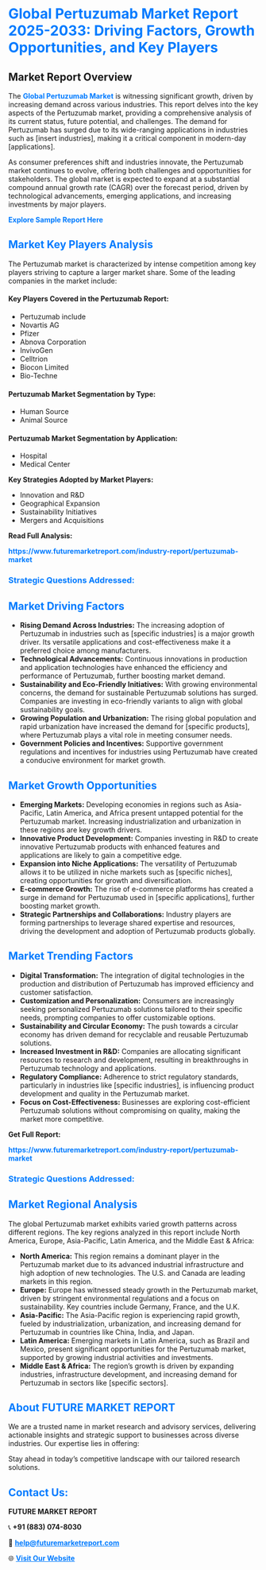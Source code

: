 <h1 style="color: #007BFF;">Global Pertuzumab Market Report 2025-2033: Driving Factors, Growth Opportunities, and Key Players</h1>

<section id="overview">
<h2>Market Report Overview</h2>
<p>The <a href="https://www.futuremarketreport.com/industry-report/pertuzumab-market" style="color: #007BFF; text-decoration: none;"><strong>Global Pertuzumab Market</strong></a> is witnessing significant growth, driven by increasing demand across various industries. This report delves into the key aspects of the Pertuzumab market, providing a comprehensive analysis of its current status, future potential, and challenges. The demand for Pertuzumab has surged due to its wide-ranging applications in industries such as [insert industries], making it a critical component in modern-day [applications].</p>
<p>As consumer preferences shift and industries innovate, the Pertuzumab market continues to evolve, offering both challenges and opportunities for stakeholders. The global market is expected to expand at a substantial compound annual growth rate (CAGR) over the forecast period, driven by technological advancements, emerging applications, and increasing investments by major players.</p>
</section>

<section id="overview">
<p><a href="https://www.futuremarketreport.com/request-sample/reportId=97404" style="color: #007BFF; text-decoration: none;"><strong>Explore Sample Report Here</strong></a></p>
</section>

<section id="key-players">
<h2 style="color: #007BFF;">Market Key Players Analysis</h2>
<p>The Pertuzumab market is characterized by intense competition among key players striving to capture a larger market share. Some of the leading companies in the market include:</p>
<h4>Key Players Covered in the Pertuzumab Report:</h4>
<ul><li>Pertuzumab include</li><li>Novartis AG</li><li>Pfizer</li><li>Abnova Corporation</li><li>InvivoGen</li><li>Celltrion</li><li>Biocon Limited</li><li>Bio-Techne</li></ul>
<h4>Pertuzumab Market Segmentation by Type:</h4>
<ul><li>Human Source</li><li>Animal Source</li></ul>

<h4>Pertuzumab Market Segmentation by Application:</h4>
<ul><li>Hospital</li><li>Medical Center</li></ul>
<p><strong>Key Strategies Adopted by Market Players:</strong></p>
<ul>
<li>Innovation and R&D</li>
<li>Geographical Expansion</li>
<li>Sustainability Initiatives</li>
<li>Mergers and Acquisitions</li>
</ul>
</section>

<section>
<p><strong>Read Full Analysis: </strong></p><a href="https://www.futuremarketreport.com/industry-report/pertuzumab-market" style="color: #007BFF; text-decoration: none;"><strong>https://www.futuremarketreport.com/industry-report/pertuzumab-market</strong></a>
<h3 style="color: #007BFF;">Strategic Questions Addressed:</h3>
</section>

<section id="driving-factors">
<h2 style="color: #007BFF;">Market Driving Factors</h2>
<ul>
<li><strong>Rising Demand Across Industries:</strong> The increasing adoption of Pertuzumab in industries such as [specific industries] is a major growth driver. Its versatile applications and cost-effectiveness make it a preferred choice among manufacturers.</li>
<li><strong>Technological Advancements:</strong> Continuous innovations in production and application technologies have enhanced the efficiency and performance of Pertuzumab, further boosting market demand.</li>
<li><strong>Sustainability and Eco-Friendly Initiatives:</strong> With growing environmental concerns, the demand for sustainable Pertuzumab solutions has surged. Companies are investing in eco-friendly variants to align with global sustainability goals.</li>
<li><strong>Growing Population and Urbanization:</strong> The rising global population and rapid urbanization have increased the demand for [specific products], where Pertuzumab plays a vital role in meeting consumer needs.</li>
<li><strong>Government Policies and Incentives:</strong> Supportive government regulations and incentives for industries using Pertuzumab have created a conducive environment for market growth.</li>
</ul>
</section>

<section id="growth-opportunities">
<h2 style="color: #007BFF;">Market Growth Opportunities</h2>
<ul>
<li><strong>Emerging Markets:</strong> Developing economies in regions such as Asia-Pacific, Latin America, and Africa present untapped potential for the Pertuzumab market. Increasing industrialization and urbanization in these regions are key growth drivers.</li>
<li><strong>Innovative Product Development:</strong> Companies investing in R&D to create innovative Pertuzumab products with enhanced features and applications are likely to gain a competitive edge.</li>
<li><strong>Expansion into Niche Applications:</strong> The versatility of Pertuzumab allows it to be utilized in niche markets such as [specific niches], creating opportunities for growth and diversification.</li>
<li><strong>E-commerce Growth:</strong> The rise of e-commerce platforms has created a surge in demand for Pertuzumab used in [specific applications], further boosting market growth.</li>
<li><strong>Strategic Partnerships and Collaborations:</strong> Industry players are forming partnerships to leverage shared expertise and resources, driving the development and adoption of Pertuzumab products globally.</li>
</ul>
</section>

<section id="trending-factors">
<h2 style="color: #007BFF;">Market Trending Factors</h2>
<ul>
<li><strong>Digital Transformation:</strong> The integration of digital technologies in the production and distribution of Pertuzumab has improved efficiency and customer satisfaction.</li>
<li><strong>Customization and Personalization:</strong> Consumers are increasingly seeking personalized Pertuzumab solutions tailored to their specific needs, prompting companies to offer customizable options.</li>
<li><strong>Sustainability and Circular Economy:</strong> The push towards a circular economy has driven demand for recyclable and reusable Pertuzumab solutions.</li>
<li><strong>Increased Investment in R&D:</strong> Companies are allocating significant resources to research and development, resulting in breakthroughs in Pertuzumab technology and applications.</li>
<li><strong>Regulatory Compliance:</strong> Adherence to strict regulatory standards, particularly in industries like [specific industries], is influencing product development and quality in the Pertuzumab market.</li>
<li><strong>Focus on Cost-Effectiveness:</strong> Businesses are exploring cost-efficient Pertuzumab solutions without compromising on quality, making the market more competitive.</li>
</ul>
</section>

<section>
<p><strong>Get Full Report: </strong></p><a href="https://www.futuremarketreport.com/industry-report/pertuzumab-market" style="color: #007BFF; text-decoration: none;"><strong>https://www.futuremarketreport.com/industry-report/pertuzumab-market</strong></a>
<h3 style="color: #007BFF;">Strategic Questions Addressed:</h3>
</section>


<section id="regional-analysis">
<h2 style="color: #007BFF;">Market Regional Analysis</h2>
<p>The global Pertuzumab market exhibits varied growth patterns across different regions. The key regions analyzed in this report include North America, Europe, Asia-Pacific, Latin America, and the Middle East & Africa:</p>
<ul>
<li><strong>North America:</strong> This region remains a dominant player in the Pertuzumab market due to its advanced industrial infrastructure and high adoption of new technologies. The U.S. and Canada are leading markets in this region.</li>
<li><strong>Europe:</strong> Europe has witnessed steady growth in the Pertuzumab market, driven by stringent environmental regulations and a focus on sustainability. Key countries include Germany, France, and the U.K.</li>
<li><strong>Asia-Pacific:</strong> The Asia-Pacific region is experiencing rapid growth, fueled by industrialization, urbanization, and increasing demand for Pertuzumab in countries like China, India, and Japan.</li>
<li><strong>Latin America:</strong> Emerging markets in Latin America, such as Brazil and Mexico, present significant opportunities for the Pertuzumab market, supported by growing industrial activities and investments.</li>
<li><strong>Middle East & Africa:</strong> The region’s growth is driven by expanding industries, infrastructure development, and increasing demand for Pertuzumab in sectors like [specific sectors].</li>
</ul>
</section>

<footer>
<h2 style="color: #007BFF;">About FUTURE MARKET REPORT</h2>
<p>We are a trusted name in market research and advisory services, delivering actionable insights and strategic support to businesses across diverse industries. Our expertise lies in offering:</p>

<p>Stay ahead in today’s competitive landscape with our tailored research solutions.</p>

<h2 style="color: #007BFF;">Contact Us:</h2>
<p><strong>FUTURE MARKET REPORT</strong></p>
<p>📞 <strong>+91 (883) 074-8030</strong></p>
<p>📧 <strong><a href="mailto:help@futuremarketreport.com" style="color: #007BFF;">help@futuremarketreport.com</a></strong></p>
<p>🌐 <strong><a href="https://www.futuremarketreport.com/" style="color: #007BFF;">Visit Our Website</a></strong></p>
</footer>